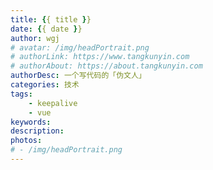 ```yaml
---
title: {{ title }}
date: {{ date }}
author: wgj
# avatar: /img/headPortrait.png
# authorLink: https://www.tangkunyin.com
# authorAbout: https://about.tangkunyin.com
authorDesc: 一个写代码的「伪文人」
categories: 技术
tags:
    - keepalive
    - vue
keywords:
description:
photos:
# - /img/headPortrait.png
---
```

